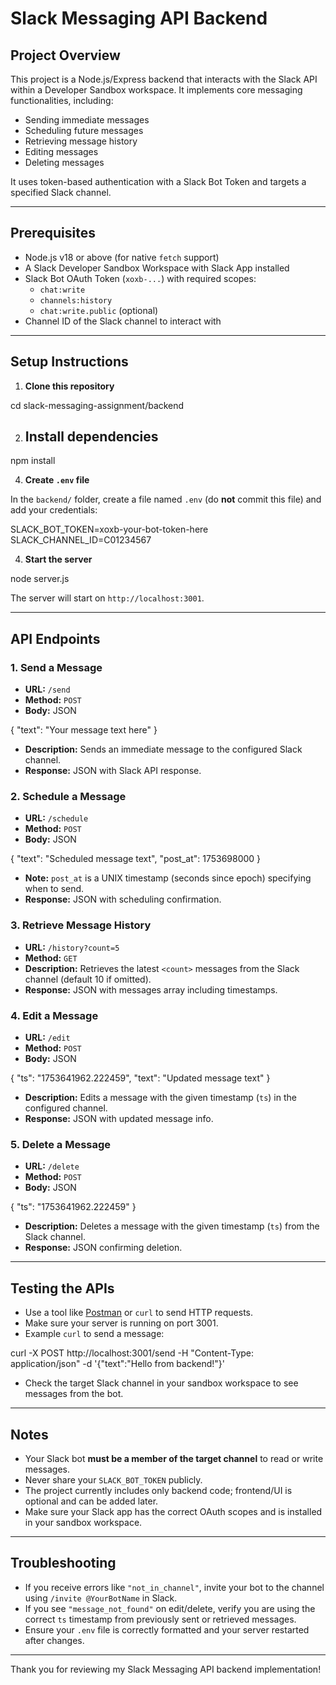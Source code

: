 # Slack Messaging API Backend

## Project Overview

This project is a Node.js/Express backend that interacts with the Slack API within a Developer Sandbox workspace. It implements core messaging functionalities, including:

- Sending immediate messages
- Scheduling future messages
- Retrieving message history
- Editing messages
- Deleting messages

It uses token-based authentication with a Slack Bot Token and targets a specified Slack channel.

---

## Prerequisites

- Node.js v18 or above (for native `fetch` support)
- A Slack Developer Sandbox Workspace with Slack App installed
- Slack Bot OAuth Token (`xoxb-...`) with required scopes:
  - `chat:write`
  - `channels:history`
  - `chat:write.public` (optional)
- Channel ID of the Slack channel to interact with

---

## Setup Instructions

1. **Clone this repository**


cd slack-messaging-assignment/backend

2. **Install dependencies**
   --
npm install


4. **Create `.env` file**

In the `backend/` folder, create a file named `.env` (do **not** commit this file) and add your credentials:

SLACK_BOT_TOKEN=xoxb-your-bot-token-here
SLACK_CHANNEL_ID=C01234567


4. **Start the server**

node server.js


The server will start on `http://localhost:3001`.

---

## API Endpoints

### 1. Send a Message

- **URL:** `/send`
- **Method:** `POST`
- **Body:** JSON

{
"text": "Your message text here"
}


- **Description:** Sends an immediate message to the configured Slack channel.
- **Response:** JSON with Slack API response.

### 2. Schedule a Message

- **URL:** `/schedule`
- **Method:** `POST`
- **Body:** JSON

{
"text": "Scheduled message text",
"post_at": 1753698000
}


- **Note:** `post_at` is a UNIX timestamp (seconds since epoch) specifying when to send.
- **Response:** JSON with scheduling confirmation.

### 3. Retrieve Message History

- **URL:** `/history?count=5`
- **Method:** `GET`
- **Description:** Retrieves the latest `<count>` messages from the Slack channel (default 10 if omitted).
- **Response:** JSON with messages array including timestamps.

### 4. Edit a Message

- **URL:** `/edit`
- **Method:** `POST`
- **Body:** JSON

{
"ts": "1753641962.222459",
"text": "Updated message text"
}


- **Description:** Edits a message with the given timestamp (`ts`) in the configured channel.
- **Response:** JSON with updated message info.

### 5. Delete a Message

- **URL:** `/delete`
- **Method:** `POST`
- **Body:** JSON

{
"ts": "1753641962.222459"
}


- **Description:** Deletes a message with the given timestamp (`ts`) from the Slack channel.
- **Response:** JSON confirming deletion.

---

## Testing the APIs

- Use a tool like [Postman](https://www.postman.com/) or `curl` to send HTTP requests.
- Make sure your server is running on port 3001.
- Example `curl` to send a message:

curl -X POST http://localhost:3001/send
-H "Content-Type: application/json"
-d '{"text":"Hello from backend!"}'


- Check the target Slack channel in your sandbox workspace to see messages from the bot.

---

## Notes

- Your Slack bot **must be a member of the target channel** to read or write messages.
- Never share your `SLACK_BOT_TOKEN` publicly.
- The project currently includes only backend code; frontend/UI is optional and can be added later.
- Make sure your Slack app has the correct OAuth scopes and is installed in your sandbox workspace.

---

## Troubleshooting

- If you receive errors like `"not_in_channel"`, invite your bot to the channel using `/invite @YourBotName` in Slack.
- If you see `"message_not_found"` on edit/delete, verify you are using the correct `ts` timestamp from previously sent or retrieved messages.
- Ensure your `.env` file is correctly formatted and your server restarted after changes.

---


Thank you for reviewing my Slack Messaging API backend implementation!

